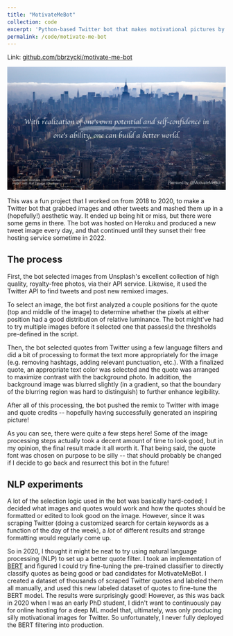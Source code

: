 ```yaml
---
title: "MotivateMeBot"
collection: code
excerpt: 'Python-based Twitter bot that makes motivational pictures by combining pictures with tweets.'
permalink: /code/motivate-me-bot
---
```


Link: [github.com/bbrzycki/motivate-me-bot](https://github.com/bbrzycki/motivate-me-bot)

![tweet screenshot](/images/2019-09-27.jpg)

This was a fun project that I worked on from 2018 to 2020, to make a Twitter bot that grabbed images and other tweets and mashed them up in a (hopefully!) aesthetic way. It ended up being hit or miss, but there were some gems in there. The bot was hosted on Heroku and produced a new tweet image every day, and that continued until they sunset their free hosting service sometime in 2022. 

## The process

First, the bot selected images from Unsplash's excellent collection of high quality, royalty-free photos, via their API service. Likewise, it used the Twitter API to find tweets and post new remixed images.

To select an image, the bot first analyzed a couple positions for the quote (top and middle of the image) to determine whether the pixels at either position had a good distribution of relative luminance. The bot might've had to try multiple images before it selected one that passes\d the thresholds pre-defined in the script.

Then, the bot selected quotes from Twitter using a few language filters and did a bit of processing to format the text more appropriately for the image (e.g. removing hashtags, adding relevant punctuation, etc.). With a finalized quote, an appropriate text color was selected and the quote was arranged to maximize contrast with the background photo. In addition, the background image was blurred slightly (in a gradient, so that the boundary of the blurring region was hard to distinguish) to further enhance legibility.

After all of this processing, the bot pushed the remix to Twitter with image and quote credits -- hopefully having successfully generated an inspiring picture!

As you can see, there were quite a few steps here! Some of the image processing steps actually took a decent amount of time to look good, but in my opinion, the final result made it all worth it. That being said, the quote font was chosen on purpose to be silly -- that should probably be changed if I decide to go back and resurrect this bot in the future!

## NLP experiments

A lot of the selection logic used in the bot was basically hard-coded; I decided what images and quotes would work and how the quotes should be formatted or edited to look good on the image. However, since it was scraping Twitter (doing a customized search for certain keywords as a function of the day of the week), a *lot* of different results and strange formatting would regularly come up. 

So in 2020, I thought it might be neat to try using natural language processing (NLP) to set up a better quote filter. I took an implementation of [BERT](https://github.com/google-research/bert/tree/eedf5716ce1268e56f0a50264a88cafad334ac61) and figured I could try fine-tuning the pre-trained classifier to directly classify quotes as being good or bad candidates for MotivateMeBot. I created a dataset of thousands of scraped Twitter quotes and labeled them all manually, and used this new labeled dataset of quotes to fine-tune the BERT model. The results were surprisingly good! However, as this was back in 2020 when I was an early PhD student, I didn't want to continuously pay for online hosting for a deep ML model that, ultimately, was only producing silly motivational images for Twitter. So unfortunately, I never fully deployed the BERT filtering into production.
